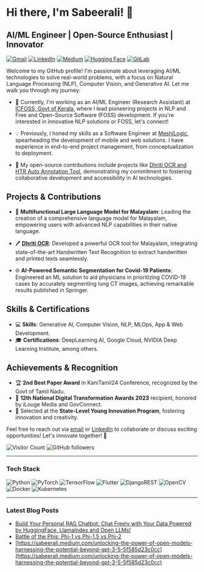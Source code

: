 # Hi there, I'm Sabeerali! 👋
## AI/ML Engineer | Open-Source Enthusiast | Innovator

[![Gmail](https://img.shields.io/badge/Gmail-D14836?style=for-the-badge&logo=gmail&logoColor=white)](mailto:sabeerali.professional@gmail.com) 
[![LinkedIn](https://img.shields.io/badge/linkedin-%230077B5.svg?style=for-the-badge&logo=linkedin&logoColor=white)](https://www.linkedin.com/in/sabeeralikp) 
[![Medium](https://img.shields.io/badge/Medium-12100E?style=for-the-badge&logo=medium&logoColor=white)](https://sabeerali.medium.com) 
[![Hugging Face](https://img.shields.io/badge/Hugging%20Face-Profile-lightgreen?style=flat-square&logo=huggingface)](https://huggingface.co/Sabeerali)
[![GitLab](https://img.shields.io/badge/gitlab-%23181717.svg?style=for-the-badge&logo=gitlab&logoColor=white)](https://gitlab.com/sabeeralikp) 

Welcome to my GitHub profile! I'm passionate about leveraging AI/ML technologies to solve real-world problems, with a focus on Natural Language Processing (NLP), Computer Vision, and Generative AI. Let me walk you through my journey:

- 🚀 Currently, I'm working as an AI/ML Engineer (Research Assistant) at [ICFOSS, Govt of Kerala](https://icfoss.in/), where I lead pioneering projects in NLP and Free and Open-Source Software (FOSS) development. If you're interested in innovative NLP solutions or FOSS, let's connect!

- 💡 Previously, I honed my skills as a Software Engineer at [MeshiLogic](https://www.meshilogic.com/), spearheading the development of mobile and web solutions. I have experience in end-to-end project management, from conceptualization to deployment.

- 🔬 My open-source contributions include projects like [Dhriti OCR and HTR Auto Annotation Tool](https://gitlab.com/icfoss/Malayalam-Computing/malayalam-ocr-with-integrated-htr/), demonstrating my commitment to fostering collaborative development and accessibility in AI technologies.

## Projects & Contributions

- 📘 **Multifunctional Large Language Model for Malayalam**: Leading the creation of a comprehensive language model for Malayalam, empowering users with advanced NLP capabilities in their native language.

- 🖊️ **[Dhriti OCR](https://gitlab.com/icfoss/Malayalam-Computing/malayalam-ocr-with-integrated-htr/)**: Developed a powerful OCR tool for Malayalam, integrating state-of-the-art Handwritten Text Recognition to extract handwritten and printed texts seamlessly.

- 🌐 **AI-Powered Semantic Segmentation for Covid-19 Patients**: Engineered an ML solution to aid physicians in prioritizing COVID-19 cases by accurately segmenting lung CT images, achieving remarkable results published in Springer.

## Skills & Certifications

- 💻 **Skills**: Generative AI, Computer Vision, NLP, MLOps, App & Web Development.
- 🎓 **Certifications**: DeepLearning.AI, Google Cloud, NVIDIA Deep Learning Institute, among others.

## Achievements & Recognition

- 🏆 **2nd Best Paper Award** in KaniTamil24 Conference, recognized by the Govt of Tamil Nadu.
- 🌟 **12th National Digital Transformation Awards 2023** recipient, honored by iLouge Media and GovConnect.
- 🚀 Selected at the **State-Level Young Innovation Program**, fostering innovation and creativity.

Feel free to reach out via [email](mailto:sabeerali.professional@gmail.com) or [LinkedIn](https://www.linkedin.com/in/sabeeralikp) to collaborate or discuss exciting opportunities! Let's innovate together! 🌟

![Visitor Count](https://profile-counter.glitch.me/sabeeralikp/count.svg)
![GitHub followers](https://img.shields.io/github/followers/sabeeralikp?style=social)

---

### Tech Stack

![Python](https://img.shields.io/badge/python-3670A0?style=for-the-badge&logo=python&logoColor=ffdd54)
![PyTorch](https://img.shields.io/badge/PyTorch-%23EE4C2C.svg?style=for-the-badge&logo=PyTorch&logoColor=white)
![TensorFlow](https://img.shields.io/badge/TensorFlow-%23FF6F00.svg?style=for-the-badge&logo=TensorFlow&logoColor=white)
![Flutter](https://img.shields.io/badge/Flutter-%2302569B.svg?style=for-the-badge&logo=Flutter&logoColor=white)
![DjangoREST](https://img.shields.io/badge/DJANGO-REST-ff1709?style=for-the-badge&logo=django&logoColor=white&color=ff1709&labelColor=gray)
![OpenCV](https://img.shields.io/badge/opencv-%23white.svg?style=for-the-badge&logo=opencv&logoColor=white)
![Docker](https://img.shields.io/badge/docker-%230db7ed.svg?style=for-the-badge&logo=docker&logoColor=white)
![Kubernetes](https://img.shields.io/badge/kubernetes-%23326ce5.svg?style=for-the-badge&logo=kubernetes&logoColor=white)

---

### Latest Blog Posts

<!-- BLOG-POST-LIST:START -->
- [Build Your Personal RAG Chatbot: Chat Freely with Your Data Powered by HuggingFace, LlamaIndex and Open LLMs!](https://sabeerali.medium.com/build-your-personal-rag-chatbot-chat-freely-with-your-data-powered-by-llamaindex-and-open-llms-63eb8ad1a053)
- [Battle of the Phis: Phi-1 vs Phi-1.5 vs Phi-2](https://sabeerali.medium.com/battle-of-the-phis-phi-1-vs-phi-1-5-vs-phi-2-ba496c2e0857)
- [https://sabeerali.medium.com/unlocking-the-power-of-open-models-harnessing-the-potential-beyond-gpt-3-5-5f585d23c0cc](https://sabeerali.medium.com/unlocking-the-power-of-open-models-harnessing-the-potential-beyond-gpt-3-5-5f585d23c0cc)
<!-- BLOG-POST-LIST:END -->

<!-- ![Sabeerali KP's GitHub stats](https://github-readme-stats.vercel.app/api?username=sabeeralikp&show_icons=true&theme=radical) -->
